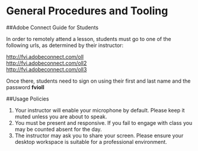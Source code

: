 # General Procedures and Tooling

##Adobe Connect Guide for Students

In order to remotely attend a lesson, students must go to one of the following urls, as determined by their instructor:

http://fvi.adobeconnect.com/oll  
http://fvi.adobeconnect.com/oll2  
http://fvi.adobeconnect.com/oll3  

Once there, students need to sign on using their first and last name and the password **fvioll**

##Usage Policies

1. Your instructor will enable your microphone by default. Please keep it muted unless you are about to speak.
2. You must be present and responsive. If you fail to engage with class you may be counted absent for the day.
3. The instructor may ask you to share your screen. Please ensure your desktop workspace is suitable for a professional environment.
